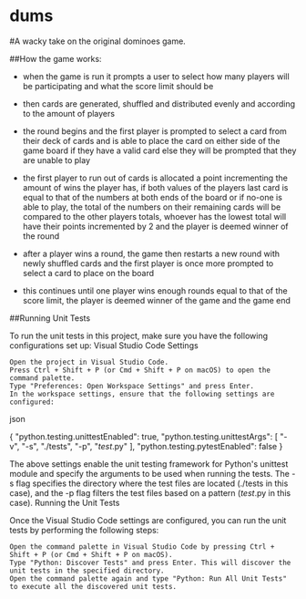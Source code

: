 # dums

#A wacky take on the original dominoes game.


##How the game works:

- when the game is run it prompts a user to select how many players will be participating and what  the score limit should be

- then cards are generated, shuffled and distributed evenly and according to the amount of players

- the round begins and the first player is prompted to select a card from their deck of cards and is able to place the card on either side of the game board if they have a valid card else they will be prompted that they are unable to play 

- the first player to run out of cards is allocated a point incrementing the amount of wins the player has, if both values of the players last card is equal to that of the numbers at both ends of the board or if no-one is able to play, the total of the numbers on their remaining cards will be compared to the other players totals, whoever has the lowest total will have their points incremented by 2 and the player is deemed winner of the round

- after a player wins a round, the game then restarts a new round with newly shuffled cards and the first player is once more prompted to select a card to place on the board 

- this continues until one player wins enough rounds equal to that of the score limit, the player is deemed winner of the game and the game end


##Running Unit Tests

To run the unit tests in this project, make sure you have the following configurations set up:
Visual Studio Code Settings

    Open the project in Visual Studio Code.
    Press Ctrl + Shift + P (or Cmd + Shift + P on macOS) to open the command palette.
    Type "Preferences: Open Workspace Settings" and press Enter.
    In the workspace settings, ensure that the following settings are configured:

json

{
    "python.testing.unittestEnabled": true,
    "python.testing.unittestArgs": [
        "-v",
        "-s",
        "./tests",
        "-p",
        "*test*.py"
    ],
    "python.testing.pytestEnabled": false
}

The above settings enable the unit testing framework for Python's unittest module and specify the arguments to be used when running the tests. The -s flag specifies the directory where the test files are located (./tests in this case), and the -p flag filters the test files based on a pattern (*test*.py in this case).
Running the Unit Tests

Once the Visual Studio Code settings are configured, you can run the unit tests by performing the following steps:

    Open the command palette in Visual Studio Code by pressing Ctrl + Shift + P (or Cmd + Shift + P on macOS).
    Type "Python: Discover Tests" and press Enter. This will discover the unit tests in the specified directory.
    Open the command palette again and type "Python: Run All Unit Tests" to execute all the discovered unit tests.
